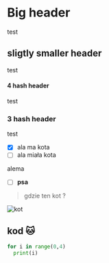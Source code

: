 # Big header
test

## sligtly smaller header
test

#### 4 hash header
test

### 3 hash header
test

- [x] ala ma kota
- [ ] ala miała kota

alema
- [ ] **psa**

>gdzie
>ten
>kot
>?

![kot](https://media1.tenor.com/m/CJAzSgd6Vu8AAAAC/cute-cat-cat.gif)

## kod 🐱
``` python
for i in range(0,4)
  print(i)
```

